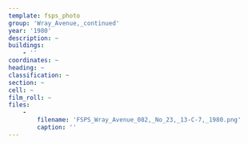 ```yaml
---
template: fsps_photo
group: 'Wray_Avenue,_continued'
year: '1980'
description: ~
buildings:
    - ''
coordinates: ~
heading: ~
classification: ~
section: ~
cell: ~
film_roll: ~
files:
    -
        filename: 'FSPS_Wray_Avenue_082,_No_23,_13-C-7,_1980.png'
        caption: ''
---
```


